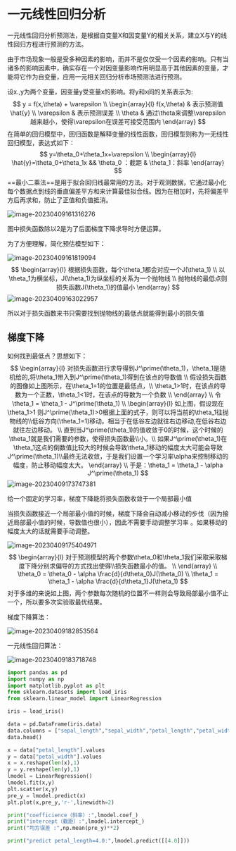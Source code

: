 # 一元线性回归分析



一元线性回归分析预测法，是根据自变量X和因变量Y的相关关系，建立X与Y的线性回归方程进行预测的方法。

由于市场现象一般是受多种因素的影响，而并不是仅仅受一个因素的影响。只有当诸多的影响因素中，确实存在一个对因变量影响作用明显高于其他因素的变量，才能将它作为自变量，应用一元相关回归分析市场预测法进行预测。

设x.,y为两个变量，因变量y受变量x的影响。将y和x间的关系表示为:
$$
y = f(x,\theta) + \varepsilon \\
\begin{array}{l} 
f(x,\theta) & 表示预测值\hat{y}  \\
\varepsilon & 表示预测误差 \\
\theta & 通过\theta来调整\varepsilon越来越小，使得\varepsilon在误差可接受范围内
\end{array}
$$
在简单的回归模型中，回归函数是解释变量的线性函数，回归模型则称为一无线性回归模型，表达式如下：
$$
y=\theta_0+\theta_1x+\varepsilon \\
\begin{array}{l}
\hat{y}=\theta_0+\theta_1x &&
\theta_0 ：截距 & \theta_1：斜率  
\end{array}
$$
 ==最小二乘法==是用于拟合回归线最常用的方法。对于观测数据，它通过最小化每个数据点到线的垂直偏差平方和来计算最佳拟合线。因为在相加时，先将偏差平方后再求和，防止了正值和负值抵消。

![image-20230409161316276](../image/LinearRegression/image-20230409161316276.png)

图中损失函数除以2是为了后面梯度下降求导时方便运算。

为了方便理解，简化预估模型如下：

![image-20230409161819094](../image/LinearRegression/image-20230409161819094.png)
$$
\begin{array}{l}
根据损失函数，每个\theta_1都会对应一个J(\theta_1) \\
以\theta_1为横坐标，J(\theta_1)为纵坐标的关系为一个抛物线 \\
抛物线的最低点则损失函数J(\theta_1)的值最小
\end{array}
$$
![image-20230409163022957](../image/LinearRegression/image-20230409163022957.png)

所以对于损失函数来书只需要找到抛物线的最低点就能得到最小的损失值

## 梯度下降

如何找到最低点？思想如下：
$$
\begin{array}{l}
对损失函数进行求导得到J^\prime(\theta_1)，\theta_1是随机给的,将\theta_1带入到J^\prime(\theta_1)得到在该点的导数值 \\
假设损失函数的图像如上图所示，在\theta_1=1的位置是最低点，\\
\theta_1>1时，在该点的导数为一个正数，\theta_1<1时，在该点的导数为一个负数 \\
\end{array} \\
令\theta_1 = \theta_1 - J^\prime(\theta_1) \\
\begin{array}{l} 
如上图，假设现在\theta_1>1 则J^\prime(\theta_1)>0根据上面的式子，则可以将当前的\theta_1往抛物线的\\低谷方向(\theta_1=1)移动。相当于在低谷左边就往右边移动,在低谷右边就往左边移动。 \\
直到当J^\prime(\theta_1)的值收敛于0的时候，这个时候的\theta_1就是我们需要的参数，使得损失函数最\\小。\\
如果J^\prime(\theta_1)在\theta_1这点的倒数值比较大的时候会导致\theta_1移动的幅度太大可能会导致J^\prime(\theta_1)\\最终无法收敛，于是我们设置一个学习率\alpha来控制移动的幅度，防止移动幅度太大。
\end{array} \\
于是：\theta_1 = \theta_1 - \alpha J^\prime(\theta_1)
$$
![image-20230409173747381](../image/LinearRegression/image-20230409173747381.png)

给一个固定的学习率，梯度下降能将损失函数收敛于一个局部最小值

当损失函数接近一个局部最小值的时候，梯度下降会自动减小移动的步伐（因为接近局部最小值的时候，导数值也很小），因此不需要手动调整学习率 。如果移动的幅度太大的话就需要手动调整。

![image-20230409175404971](../image/LinearRegression/image-20230409175404971.png)
$$
\begin{array}{l}
对于预测模型的两个参数\theta_0和\theta_1我们采取采取梯度下降分别求偏导的方式找出使得\\损失函数最小的值。 \\
\end{array} \\
\theta_0 = \theta_0 - \alpha \frac{d}{d\theta_0}J(\theta_0) \\
\theta_1 = \theta_1 - \alpha \frac{d}{d\theta_1}J(\theta_1)
$$
对于多维的来说如上图，两个参数每次随机的位置不一样则会导致局部最小值不止一个，所以要多次实验取最优结果。

梯度下降算法：

![image-20230409182853564](../image/LinearRegression/image-20230409182853564.png)

一元线性回归算法：

![image-20230409183718748](../image/LinearRegression/image-20230409183718748.png)

```python
import pandas as pd
import numpy as np
import matplotlib.pyplot as plt
from sklearn.datasets import load_iris 
from sklearn.linear_model import LinearRegression

iris = load_iris()

data = pd.DataFrame(iris.data)
data.columns = ["sepal_length","sepal_width","petal_length","petal_width"]
data.head()

x = data["petal_length"].values
y = data["petal_width"].values
x = x.reshape(len(x),1)
y = y.reshape(len(y),1)
lmodel = LinearRegression()
lmodel.fit(x,y)
plt.scatter(x,y)
pre_y = lmodel.predict(x)
plt.plot(x,pre_y,'r-',linewidth=2)

print("coefficience（斜率）:",lmodel.coef_)
print("intercept（截距）:",lmodel.intercept_)
print("均方误差 :",np.mean(pre_y)**2)

print("predict petal_length=4.0:",lmodel.predict([[4.0]]))
```

